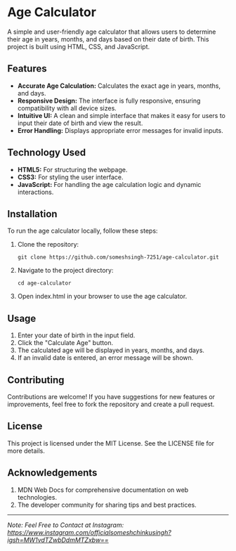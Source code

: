# Age Calculator

A simple and user-friendly age calculator that allows users to determine their age in years, months, and days based on their date of birth. This project is built using HTML, CSS, and JavaScript.

## Features
- **Accurate Age Calculation:** Calculates the exact age in years, months, and days.
- **Responsive Design:** The interface is fully responsive, ensuring compatibility with all device sizes.
- **Intuitive UI:** A clean and simple interface that makes it easy for users to input their date of birth and view the result.
- **Error Handling:** Displays appropriate error messages for invalid inputs.
   
## Technology Used
- **HTML5:** For structuring the webpage.
- **CSS3:** For styling the user interface.
- **JavaScript:** For handling the age calculation logic and dynamic interactions.

## Installation
To run the age calculator locally, follow these steps:
1. Clone the repository:
  
       git clone https://github.com/someshsingh-7251/age-calculator.git
2. Navigate to the project directory:
  
       cd age-calculator
3. Open index.html in your browser to use the age calculator.

## Usage
1. Enter your date of birth in the input field.
2. Click the "Calculate Age" button.
3. The calculated age will be displayed in years, months, and days.
4. If an invalid date is entered, an error message will be shown.

## Contributing
Contributions are welcome! If you have suggestions for new features or improvements, feel free to fork the repository and create a pull request.

## License
This project is licensed under the MIT License. See the LICENSE file for more details.

## Acknowledgements

1. MDN Web Docs for comprehensive documentation on web technologies.
2. The developer community for sharing tips and best practices.

---

*Note: Feel Free to Contact at Instagram: https://www.instagram.com/officialsomeshchinkusingh?igsh=MW1vdTZwbDdmMTZxbw==*
